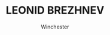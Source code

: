 ---
media: "images/rounds/round_4_2/leonid_brezhnev.png"
media_type: image
type: art
title: LEONID BREZHNEV
author: [Winchester]
desc: Discovering a language barrier, the NT colonists try shouting the names of former Sovier premiers.
---